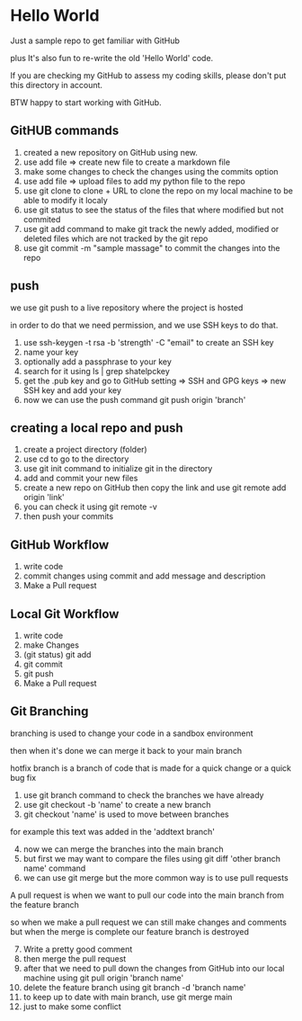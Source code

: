 # Hello World
Just a sample repo to get familiar with GitHub

plus It's also fun to re-write the  old 'Hello World' code.

If you are checking my GitHub to assess my coding skills, please don't put this directory in account.

BTW happy to start working with GitHub.

## GitHUB commands
1. created a new repository on GitHub using new.
2. use add file => create new file to create a markdown file
3. make some changes to check the changes using the commits option
4. use add file => upload files to add my python file to the repo
5. use git clone to clone + URL to clone the repo on my local machine to be able to modify it localy
6. use git status to see the status of the files that where modified but not commited
7. use git add command  to make git track the newly added, modified or deleted files which are not tracked by the git repo
8. use git commit -m "sample massage" to commit the changes into the repo

## push
we use git push to a live repository where the project is hosted

in order to do that we need permission, and we use SSH keys to do that.

1. use ssh-keygen -t rsa -b 'strength' -C "email" to create an SSH key
2. name your key
3. optionally add a passphrase to your key
4. search for it using ls | grep shatelpckey
5. get the .pub key and go to GitHub setting => SSH and GPG keys => new SSH key and add your key
6. now we can use the push command git push origin 'branch'


## creating a local repo and push
1. create a project directory (folder)
2. use cd to go to the directory
3. use git init command to initialize git in the directory
4. add and commit your new files
5. create a new repo on GitHub then copy the link and use git remote add origin 'link'
6. you can check it using git remote -v
7. then push your commits


## GitHub Workflow
1. write code
2. commit changes using commit and add message and description
3. Make a Pull request

## Local Git Workflow
1. write code
2. make Changes
3. (git status) git add
4. git commit
5. git push
6. Make a Pull request

## Git Branching
branching is used to change your code in a sandbox environment

then when it's done we can merge it back to your main branch

hotfix branch is a branch of code that is made for a quick change or a quick bug fix
1. use git branch command to check the branches we have already
2. use git checkout -b 'name' to create a new branch
3. git checkout 'name' is used to move between branches

for example this text was added in the 'addtext branch'

4. now we can merge the branches into the main branch
5. but  first we may want to compare the files using git diff 'other branch name' command
6. we can use git merge but the more common way is to use pull requests

A pull request is when we want to pull our code into the main branch from the feature branch

so when we make a pull request we can still make changes and comments but when the merge is complete our feature branch is destroyed

7. Write a pretty good comment
8. then merge the pull request
9. after that we need to pull down the changes from GitHub into our local machine using git pull origin 'branch name'
10. delete the feature branch using git branch -d 'branch name'
11. to keep up to date with main branch, use git merge main
12. just to make some conflict
